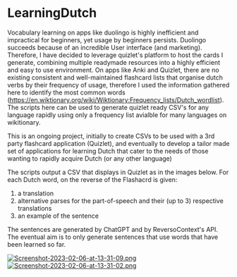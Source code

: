 # LearningDutch

Vocabulary learning on apps like duolingo is highly inefficient and impractical for beginners, yet usage by beginners persists. Duolingo succeeds because of an incredible User interface (and marketing). Therefore, I have decided to leverage quizlet's platform to host the cards I generate, combining multiple readymade resources into a highly efficient and easy to use environment. On apps like Anki and Quizlet, there are no existing consistent and well-maintained flashcard lists that organise dutch verbs by their frequency of usage, therefore I used the information gathered here to identify the most common words (https://en.wiktionary.org/wiki/Wiktionary:Frequency_lists/Dutch_wordlist). The scripts here can be used to generate quizlet ready CSV's for any language rapidly using only a frequency list avialble for many languages on wikitionary.

This is an ongoing project, initially to create CSVs to be used with a 3rd party flashcard application (Quizlet), and eventually to develop a tailor made set of applications for learning Dutch that cater to the needs of those wanting to rapidly acquire Dutch (or any other language)

The scripts output a CSV that displays in Quizlet as in the images below. For each Dutch word, on the reverse of the Flashacrd is given:
1. a translation
2. alternative parses for the part-of-speech and their (up to 3) respective translations
3. an example of the sentence

The sentences are generated by ChatGPT and by ReversoContext's API. The eventual aim is to only generate sentences that use words that have been learned so far.

[![Screenshot-2023-02-06-at-13-31-09.png](https://i.postimg.cc/W3FL2rYp/Screenshot-2023-02-06-at-13-31-09.png)](https://postimg.cc/sQr0mBRb)
[![Screenshot-2023-02-06-at-13-31-02.png](https://i.postimg.cc/hG3RWMr3/Screenshot-2023-02-06-at-13-31-02.png)](https://postimg.cc/mcM57YKQ)
